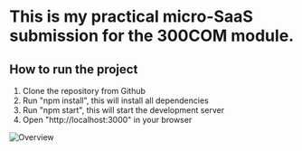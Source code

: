 # This is my practical micro-SaaS submission for the 300COM module.


## How to run the project

1. Clone the repository from Github
2. Run "npm install", this will install all dependencies
3. Run "npm start", this will start the development server
4. Open "http://localhost:3000" in your browser

![Overview](https://i.gyazo.com/893a2d306adea146ff26d889ca7838b0.png)
